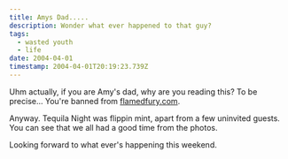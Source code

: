 ```yaml
---
title: Amys Dad.....
description: Wonder what ever happened to that guy?
tags:
  - wasted youth
  - life
date: 2004-04-01
timestamp: 2004-04-01T20:19:23.739Z
---
```


Uhm actually, if you are Amy's dad, why are you reading this? To be precise... You're banned from [flamedfury.com](https://flamedfury.com/).

Anyway. Tequila Night was flippin mint, apart from a few uninvited guests. You can see that we all had a good time from the photos.

Looking forward to what ever's happening this weekend.